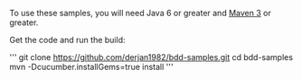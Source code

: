 To use these samples, you will need Java 6 or greater and [Maven 3](http://maven.apache.org "Apache Maven") or greater.

Get the code and run the build:

'''
git clone https://github.com/derjan1982/bdd-samples.git
cd bdd-samples
mvn -Dcucumber.installGems=true install
'''

